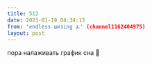 ```yaml
---
title: 512
date: 2023-01-19 04:34:13
from: 'endless шизing ⍼' (channel1162404975)
layout: post
---
```


пора налаживать график сна 🌠
